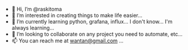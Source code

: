 - 👋 Hi, I’m @raskitoma
- 👀 I’m interested in creating things to make life easier...
- 🌱 I’m currently learning python, grafana, influx... I don't know... I'm always learning...
- 💞️ I’m looking to collaborate on any project you need to automate, etc...
- 📫 You can reach me at wantan@gmail.com ...

<!---
raskitoma/raskitoma is a ✨ special ✨ repository because its `README.md` (this file) appears on your GitHub profile.
You can click the Preview link to take a look at your changes.
--->
